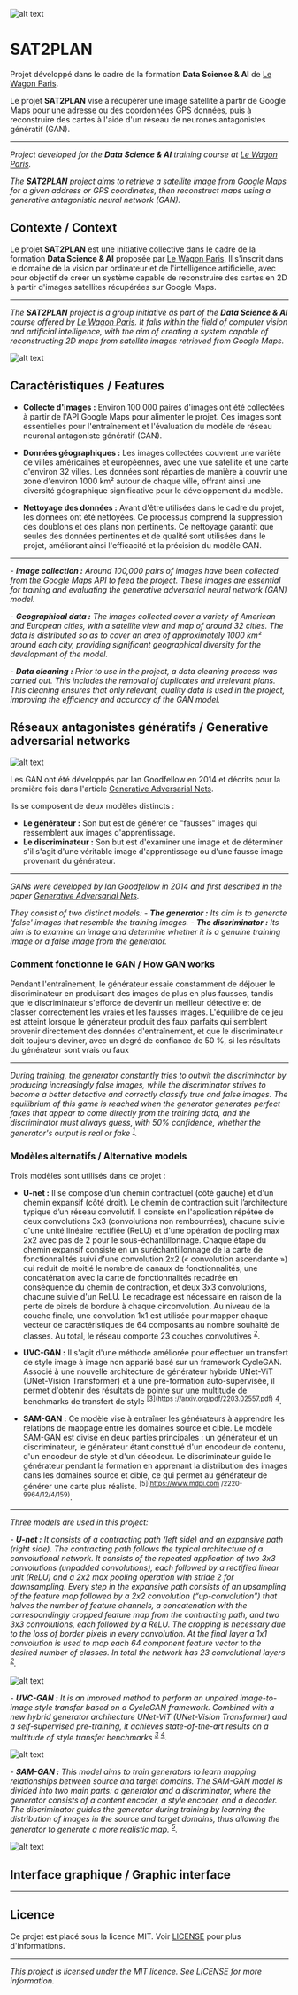 ![alt text](https://github.com/Orolol/sat2plan/blob/main/sat2plan/interface/icone/satellite_lewagon.jpg?raw=true)

# SAT2PLAN
Projet développé dans le cadre de la formation **Data Science & AI** de [Le Wagon Paris](https://www.lewagon.com/fr/paris/data-science-course).

Le projet **SAT2PLAN** vise à récupérer une image satellite à partir de Google Maps pour une adresse ou des coordonnées GPS données, puis à reconstruire des cartes à l'aide d'un réseau de neurones antagonistes génératif (GAN).

-----------------------------------------------------------------------------

*Project developed for the **Data Science & AI** training course at [Le Wagon Paris](https://www.lewagon.com/fr/paris/data-science-course).*

*The **SAT2PLAN** project aims to retrieve a satellite image from Google Maps for a given address or GPS coordinates, then reconstruct maps using a generative antagonistic neural network (GAN).*

## Contexte / Context

Le projet **SAT2PLAN** est une initiative collective dans le cadre de la formation **Data Science & AI** proposée par [Le Wagon Paris](https://www.lewagon.com/fr/paris/data-science-course). Il s'inscrit dans le domaine de la vision par ordinateur et de l'intelligence artificielle, avec pour objectif de créer un système capable de reconstruire des cartes en 2D à partir d'images satellites récupérées sur Google Maps.

-----------------------------------------------------------------------------

*The **SAT2PLAN** project is a group initiative as part of the **Data Science & AI** course offered by [Le Wagon Paris](https://www.lewagon.com/fr/paris/data-science-course). It falls within the field of computer vision and artificial intelligence, with the aim of creating a system capable of reconstructing 2D maps from satellite images retrieved from Google Maps.*


![alt text](https://github.com/Orolol/sat2plan/blob/main/schema/schema-1.jpg?raw=true)


## Caractéristiques / Features

- **Collecte d'images :** Environ 100 000 paires d'images ont été collectées à partir de l'API Google Maps pour alimenter le projet. Ces images sont essentielles pour l'entraînement et l'évaluation du modèle de réseau neuronal antagoniste génératif (GAN).

- **Données géographiques :** Les images collectées couvrent une variété de villes américaines et européennes, avec une vue satellite et une carte d'environ 32 villes. Les données sont réparties de manière à couvrir une zone d'environ 1000 km² autour de chaque ville, offrant ainsi une diversité géographique significative pour le développement du modèle.

- **Nettoyage des données :** Avant d'être utilisées dans le cadre du projet, les données ont été nettoyées. Ce processus comprend la suppression des doublons et des plans non pertinents. Ce nettoyage garantit que seules des données pertinentes et de qualité sont utilisées dans le projet, améliorant ainsi l'efficacité et la précision du modèle GAN.

-----------------------------------------------------------------------------

*- **Image collection :** Around 100,000 pairs of images have been collected from the Google Maps API to feed the project. These images are essential for training and evaluating the generative adversarial neural network (GAN) model.*

*- **Geographical data :** The images collected cover a variety of American and European cities, with a satellite view and map of around 32 cities. The data is distributed so as to cover an area of approximately 1000 km² around each city, providing significant geographical diversity for the development of the model.*

*- **Data cleaning :** Prior to use in the project, a data cleaning process was carried out. This includes the removal of duplicates and irrelevant plans. This cleaning ensures that only relevant, quality data is used in the project, improving the efficiency and accuracy of the GAN model.*

## Réseaux antagonistes génératifs / Generative adversarial networks


![alt text](https://github.com/Orolol/sat2plan/blob/main/schema/schema-2.jpg?raw=true)

Les GAN ont été développés par Ian Goodfellow en 2014 et décrits pour la première fois dans l'article [Generative Adversarial Nets](https://proceedings.neurips.cc/paper_files/paper/2014/file/5ca3e9b122f61f8f06494c97b1afccf3-Paper.pdf).

Ils se composent de deux modèles distincts :
- **Le générateur :** Son but est de générer de "fausses" images qui ressemblent aux images d'apprentissage.
- **Le discriminateur :** Son but est d'examiner une image et de déterminer s'il s'agit d'une véritable image d'apprentissage ou d'une fausse image provenant du générateur.

-----------------------------------------------------------------------------

*GANs were developed by Ian Goodfellow in 2014 and first described in the paper [Generative Adversarial Nets](https://proceedings.neurips.cc/paper_files/paper/2014/file/5ca3e9b122f61f8f06494c97b1afccf3-Paper.pdf).*

*They consist of two distinct models:*
*- **The generator :** Its aim is to generate 'false' images that resemble the training images.*
*- **The discriminator :** Its aim is to examine an image and determine whether it is a genuine training image or a false image from the generator.*

### Comment fonctionne le GAN / How GAN works
Pendant l'entraînement, le générateur essaie constamment de déjouer le discriminateur en produisant des images de plus en plus fausses, tandis que le discriminateur s'efforce de devenir un meilleur détective et de classer correctement les vraies et les fausses images. L'équilibre de ce jeu est atteint lorsque le générateur produit des faux parfaits qui semblent provenir directement des données d'entraînement, et que le discriminateur doit toujours deviner, avec un degré de confiance de 50 %, si les résultats du générateur sont vrais ou faux

-----------------------------------------------------------------------------

*During training, the generator constantly tries to outwit the discriminator by producing increasingly false images, while the discriminator strives to become a better detective and correctly classify true and false images. The equilibrium of this game is reached when the generator generates perfect fakes that appear to come directly from the training data, and the discriminator must always guess, with 50% confidence, whether the generator's output is real or fake <sup>[1](https://pytorch.org/tutorials/beginner/dcgan_faces_tutorial.html)</sup>.*

### Modèles alternatifs / Alternative models
Trois modèles sont utilisés dans ce projet :

- **U-net :** Il se compose d'un chemin contractuel (côté gauche) et d'un chemin expansif (côté droit). Le chemin de contraction suit l’architecture typique d’un réseau convolutif. Il consiste en l'application répétée de deux convolutions 3x3 (convolutions non rembourrées), chacune suivie d'une unité linéaire rectifiée (ReLU) et d'une opération de pooling max 2x2 avec pas de 2 pour le sous-échantillonnage. Chaque étape du chemin expansif consiste en un suréchantillonnage de la carte de fonctionnalités suivi d'une convolution 2x2 (« convolution ascendante ») qui réduit de moitié le nombre de canaux de fonctionnalités, une concaténation avec la carte de fonctionnalités recadrée en conséquence du chemin de contraction, et deux 3x3 convolutions, chacune suivie d'un ReLU. Le recadrage est nécessaire en raison de la perte de pixels de bordure à chaque circonvolution. Au niveau de la couche finale, une convolution 1x1 est utilisée pour mapper chaque vecteur de caractéristiques de 64 composants au nombre souhaité de classes. Au total, le réseau comporte 23 couches convolutives <sup>[2](https://arxiv.org/pdf/1505.04597.pdf)</sup>.

- **UVC-GAN :** Il s'agit d'une méthode améliorée pour effectuer un transfert de style image à image non apparié basé sur un framework CycleGAN. Associé à une nouvelle architecture de générateur hybride UNet-ViT (UNet-Vision Transformer) et à une pré-formation auto-supervisée, il permet d'obtenir des résultats de pointe sur une multitude de benchmarks de transfert de style <sup>[3](https ://arxiv.org/pdf/2203.02557.pdf)</sup> <sup>[4](https://github.com/ls4gan/uvcgan)</sup>.

- **SAM-GAN :** Ce modèle vise à entraîner les générateurs à apprendre les relations de mappage entre les domaines source et cible. Le modèle SAM-GAN est divisé en deux parties principales : un générateur et un discriminateur, le générateur étant constitué d'un encodeur de contenu, d'un encodeur de style et d'un décodeur. Le discriminateur guide le générateur pendant la formation en apprenant la distribution des images dans les domaines source et cible, ce qui permet au générateur de générer une carte plus réaliste. <sup>[5](https://www.mdpi.com /2220-9964/12/4/159)</sup>.

-----------------------------------------------------------------------------

*Three models are used in this project:*

*- **U-net :** It consists of a contracting path (left side) and an expansive path (right side). The contracting path follows the typical architecture of a convolutional network. It consists of the repeated application of two 3x3 convolutions (unpadded convolutions), each followed by a rectified linear unit (ReLU) and a 2x2 max pooling operation with stride 2 for downsampling. Every step in the expansive path consists of an upsampling of the feature map followed by a 2x2 convolution (“up-convolution”) that halves the number of feature channels, a concatenation with the correspondingly cropped feature map from the contracting path, and two 3x3 convolutions, each followed by a ReLU. The cropping is necessary due to the loss of border pixels in every convolution. At the final layer a 1x1 convolution is used to map each 64 component feature vector to the desired number of classes. In total the network has 23 convolutional layers <sup>[2](https://arxiv.org/pdf/1505.04597.pdf)</sup>.*

![alt text](https://vitalab.github.io/article/images/unet/unet.jpg?raw=true)

*- **UVC-GAN :** It is an improved method to perform an unpaired image-to-image style transfer based on a CycleGAN framework. Combined with a new hybrid generator architecture UNet-ViT (UNet-Vision Transformer) and a self-supervised pre-training, it achieves state-of-the-art results on a multitude of style transfer benchmarks <sup>[3](https://arxiv.org/pdf/2203.02557.pdf)</sup> <sup>[4](https://github.com/ls4gan/uvcgan)</sup>.*

![alt text](https://www.catalyzex.com/_next/image?url=https%3A%2F%2Fai2-s2-public.s3.amazonaws.com%2Ffigures%2F2017-08-08%2F905cf9ac767133510c90f5bc7c49bbb147e29ca7%2F2-Figure1-1.png&w=640&q=75)

*- **SAM-GAN :** This model aims to train generators to learn mapping relationships between source and target domains. The SAM-GAN model is divided into two main parts: a generator and a discriminator, where the generator consists of a content encoder, a style encoder, and a decoder. The discriminator guides the generator during training by learning the distribution of images in the source and target domains, thus allowing the generator to generate a more realistic map. <sup>[5](https://www.mdpi.com/2220-9964/12/4/159)</sup>.*


![alt text](https://www.mdpi.com/ijgi/ijgi-12-00159/article_deploy/html/images/ijgi-12-00159-g002.png?raw=true)

## Interface graphique / Graphic interface


-----------------------------------------------------------------------------


## Licence
Ce projet est placé sous la licence MIT. Voir [LICENSE](https://opensource.org/license/mit) pour plus d'informations.

-----------------------------------------------------------------------------

*This project is licensed under the MIT licence. See [LICENSE](https://opensource.org/license/mit) for more information.*
